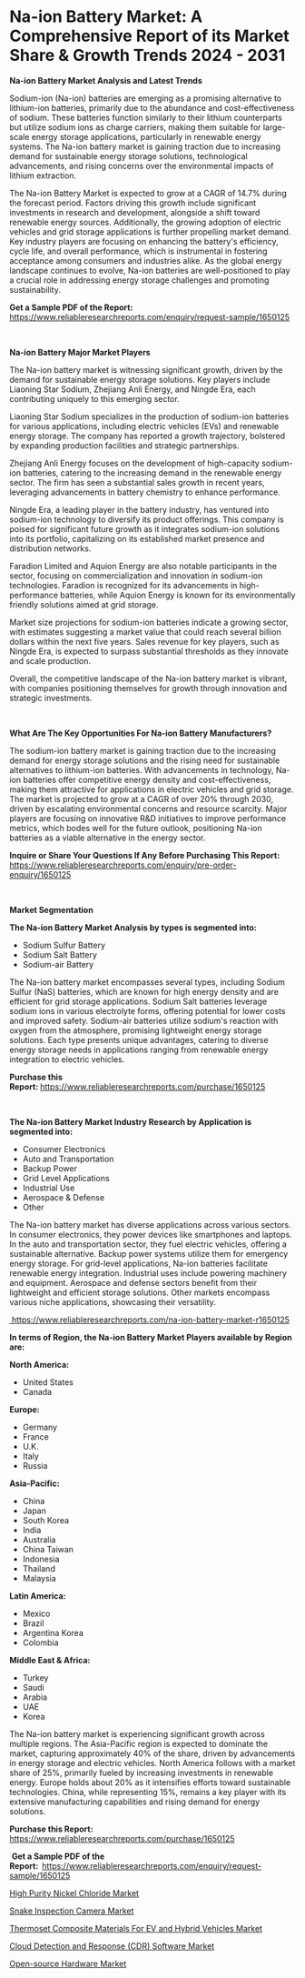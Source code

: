 <p><h1>Na-ion Battery Market: A Comprehensive Report of its Market Share & Growth Trends 2024 - 2031</h1></p><p><strong>Na-ion Battery Market Analysis and Latest Trends</strong></p>
<p><p>Sodium-ion (Na-ion) batteries are emerging as a promising alternative to lithium-ion batteries, primarily due to the abundance and cost-effectiveness of sodium. These batteries function similarly to their lithium counterparts but utilize sodium ions as charge carriers, making them suitable for large-scale energy storage applications, particularly in renewable energy systems. The Na-ion battery market is gaining traction due to increasing demand for sustainable energy storage solutions, technological advancements, and rising concerns over the environmental impacts of lithium extraction.</p><p>The Na-ion Battery Market is expected to grow at a CAGR of 14.7% during the forecast period. Factors driving this growth include significant investments in research and development, alongside a shift toward renewable energy sources. Additionally, the growing adoption of electric vehicles and grid storage applications is further propelling market demand. Key industry players are focusing on enhancing the battery's efficiency, cycle life, and overall performance, which is instrumental in fostering acceptance among consumers and industries alike. As the global energy landscape continues to evolve, Na-ion batteries are well-positioned to play a crucial role in addressing energy storage challenges and promoting sustainability.</p></p>
<p><strong>Get a Sample PDF of the Report:&nbsp;</strong> <a href="https://www.reliableresearchreports.com/enquiry/request-sample/1650125?utm_campaign=40&utm_medium=2&utm_source=Github&utm_content=ia&utm_term=08122024&utm_id=na-ion-battery">https://www.reliableresearchreports.com/enquiry/request-sample/1650125</a></p>
<p>&nbsp;</p>
<p><strong>Na-ion Battery Major Market Players</strong></p>
<p><p>The Na-ion battery market is witnessing significant growth, driven by the demand for sustainable energy storage solutions. Key players include Liaoning Star Sodium, Zhejiang Anli Energy, and Ningde Era, each contributing uniquely to this emerging sector.</p><p>Liaoning Star Sodium specializes in the production of sodium-ion batteries for various applications, including electric vehicles (EVs) and renewable energy storage. The company has reported a growth trajectory, bolstered by expanding production facilities and strategic partnerships.</p><p>Zhejiang Anli Energy focuses on the development of high-capacity sodium-ion batteries, catering to the increasing demand in the renewable energy sector. The firm has seen a substantial sales growth in recent years, leveraging advancements in battery chemistry to enhance performance.</p><p>Ningde Era, a leading player in the battery industry, has ventured into sodium-ion technology to diversify its product offerings. This company is poised for significant future growth as it integrates sodium-ion solutions into its portfolio, capitalizing on its established market presence and distribution networks.</p><p>Faradion Limited and Aquion Energy are also notable participants in the sector, focusing on commercialization and innovation in sodium-ion technologies. Faradion is recognized for its advancements in high-performance batteries, while Aquion Energy is known for its environmentally friendly solutions aimed at grid storage.</p><p>Market size projections for sodium-ion batteries indicate a growing sector, with estimates suggesting a market value that could reach several billion dollars within the next five years. Sales revenue for key players, such as Ningde Era, is expected to surpass substantial thresholds as they innovate and scale production.</p><p>Overall, the competitive landscape of the Na-ion battery market is vibrant, with companies positioning themselves for growth through innovation and strategic investments.</p></p>
<p>&nbsp;</p>
<p><strong>What Are The Key Opportunities For Na-ion Battery Manufacturers?</strong></p>
<p><p>The sodium-ion battery market is gaining traction due to the increasing demand for energy storage solutions and the rising need for sustainable alternatives to lithium-ion batteries. With advancements in technology, Na-ion batteries offer competitive energy density and cost-effectiveness, making them attractive for applications in electric vehicles and grid storage. The market is projected to grow at a CAGR of over 20% through 2030, driven by escalating environmental concerns and resource scarcity. Major players are focusing on innovative R&D initiatives to improve performance metrics, which bodes well for the future outlook, positioning Na-ion batteries as a viable alternative in the energy sector.</p></p>
<p><strong>Inquire or Share Your Questions If Any Before Purchasing This Report:</strong> <a href="https://www.reliableresearchreports.com/enquiry/pre-order-enquiry/1650125?utm_campaign=40&utm_medium=2&utm_source=Github&utm_content=ia&utm_term=08122024&utm_id=na-ion-battery">https://www.reliableresearchreports.com/enquiry/pre-order-enquiry/1650125</a></p>
<p>&nbsp;</p>
<p><strong>Market Segmentation</strong></p>
<p><strong>The Na-ion Battery Market Analysis by types is segmented into:</strong></p>
<p><ul><li>Sodium Sulfur Battery</li><li>Sodium Salt Battery</li><li>Sodium-air Battery</li></ul></p>
<p><p>The Na-ion battery market encompasses several types, including Sodium Sulfur (NaS) batteries, which are known for high energy density and are efficient for grid storage applications. Sodium Salt batteries leverage sodium ions in various electrolyte forms, offering potential for lower costs and improved safety. Sodium-air batteries utilize sodium's reaction with oxygen from the atmosphere, promising lightweight energy storage solutions. Each type presents unique advantages, catering to diverse energy storage needs in applications ranging from renewable energy integration to electric vehicles.</p></p>
<p><strong>Purchase this Report:&nbsp;</strong><a href="https://www.reliableresearchreports.com/purchase/1650125?utm_campaign=40&utm_medium=2&utm_source=Github&utm_content=ia&utm_term=08122024&utm_id=na-ion-battery">https://www.reliableresearchreports.com/purchase/1650125</a></p>
<p>&nbsp;</p>
<p><strong>The Na-ion Battery Market Industry Research by Application is segmented into:</strong></p>
<p><ul><li>Consumer Electronics</li><li>Auto and Transportation</li><li>Backup Power</li><li>Grid Level Applications</li><li>Industrial Use</li><li>Aerospace & Defense</li><li>Other</li></ul></p>
<p><p>The Na-ion battery market has diverse applications across various sectors. In consumer electronics, they power devices like smartphones and laptops. In the auto and transportation sector, they fuel electric vehicles, offering a sustainable alternative. Backup power systems utilize them for emergency energy storage. For grid-level applications, Na-ion batteries facilitate renewable energy integration. Industrial uses include powering machinery and equipment. Aerospace and defense sectors benefit from their lightweight and efficient storage solutions. Other markets encompass various niche applications, showcasing their versatility.</p></p>
<p><a href="https://www.reliableresearchreports.com/na-ion-battery-market-r1650125?utm_campaign=40&utm_medium=2&utm_source=Github&utm_content=ia&utm_term=08122024&utm_id=na-ion-battery">&nbsp;https://www.reliableresearchreports.com/na-ion-battery-market-r1650125</a></p>
<p><strong>In terms of Region, the Na-ion Battery Market Players available by Region are:</strong></p>
<p>
    <p> <strong> North America: </strong>
        <ul>
            <li>United States</li>
            <li>Canada</li>
        </ul>
        </p> 
    <p> <strong> Europe: </strong>
        <ul>
            <li>Germany</li>
            <li>France</li>
            <li>U.K.</li>
            <li>Italy</li>
            <li>Russia</li>
        </ul>
        </p> 
    <p> <strong> Asia-Pacific: </strong>
        <ul>
            <li>China</li>
            <li>Japan</li>
            <li>South Korea</li>
            <li>India</li>
            <li>Australia</li>
            <li>China Taiwan</li>
            <li>Indonesia</li>
            <li>Thailand</li>
            <li>Malaysia</li>
        </ul>
        </p> 
    <p> <strong> Latin America: </strong>
        <ul>
            <li>Mexico</li>
            <li>Brazil</li>
            <li>Argentina Korea</li>
            <li>Colombia</li>
        </ul>
        </p> 
    <p> <strong> Middle East & Africa: </strong>
        <ul>
            <li>Turkey</li>
            <li>Saudi</li>
            <li>Arabia</li>
            <li>UAE</li>
            <li>Korea</li>
        </ul>
    </p>
    </p>
<p><p>The Na-ion battery market is experiencing significant growth across multiple regions. The Asia-Pacific region is expected to dominate the market, capturing approximately 40% of the share, driven by advancements in energy storage and electric vehicles. North America follows with a market share of 25%, primarily fueled by increasing investments in renewable energy. Europe holds about 20% as it intensifies efforts toward sustainable technologies. China, while representing 15%, remains a key player with its extensive manufacturing capabilities and rising demand for energy solutions.</p></p>
<p><strong>Purchase this Report: </strong><a href="https://www.reliableresearchreports.com/purchase/1650125?utm_campaign=40&utm_medium=2&utm_source=Github&utm_content=ia&utm_term=08122024&utm_id=na-ion-battery">https://www.reliableresearchreports.com/purchase/1650125</a></p>
<p>&nbsp;<strong>Get a Sample PDF of the Report:&nbsp;&nbsp;</strong><a href="https://www.reliableresearchreports.com/enquiry/request-sample/1650125?utm_campaign=40&utm_medium=2&utm_source=Github&utm_content=ia&utm_term=08122024&utm_id=na-ion-battery">https://www.reliableresearchreports.com/enquiry/request-sample/1650125</a></p>
<p><strong></strong></p>
<p><p><a href="https://github.com/ParvinKhatun77/Market-Research-Report-List-1/blob/main/high-purity-nickel-chloride-market.md?utm_campaign=40&utm_medium=2&utm_source=Github&utm_content=ia&utm_term=08122024&utm_id=na-ion-battery">High Purity Nickel Chloride Market</a></p><p><a href="https://issuu.com/reportprime-2/docs/snake-inspection-camera-market-size-2030.pptx?utm_campaign=40&utm_medium=2&utm_source=Github&utm_content=ia&utm_term=08122024&utm_id=na-ion-battery">Snake Inspection Camera Market</a></p><p><a href="https://www.linkedin.com/pulse/futur-trend-quest-sl8ue?utm_campaign=40&utm_medium=2&utm_source=Github&utm_content=ia&utm_term=08122024&utm_id=na-ion-battery">Thermoset Composite Materials For EV and Hybrid Vehicles Market</a></p><p><a href="https://issuu.com/reportprime-2/docs/cloud-detection-and-response-cdr-software-market-s?utm_campaign=40&utm_medium=2&utm_source=Github&utm_content=ia&utm_term=08122024&utm_id=na-ion-battery">Cloud Detection and Response (CDR) Software Market</a></p><p><a href="https://github.com/abbislposival/Market-Research-Report-List-1/blob/main/open-source-hardware-market.md?utm_campaign=40&utm_medium=2&utm_source=Github&utm_content=ia&utm_term=08122024&utm_id=na-ion-battery">Open-source Hardware Market</a></p></p>
